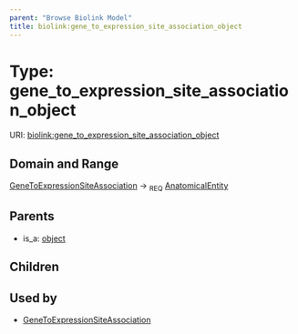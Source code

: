 ```yaml
---
parent: "Browse Biolink Model"
title: biolink:gene_to_expression_site_association_object
---
```


# Type: gene_to_expression_site_association_object




URI: [biolink:gene_to_expression_site_association_object](https://w3id.org/biolink/vocab/gene_to_expression_site_association_object)



## Domain and Range

[GeneToExpressionSiteAssociation](GeneToExpressionSiteAssociation.md) ->  <sub>REQ</sub> [AnatomicalEntity](AnatomicalEntity.md)

## Parents

 *  is_a: [object](object.md)

## Children


## Used by

 * [GeneToExpressionSiteAssociation](GeneToExpressionSiteAssociation.md)
